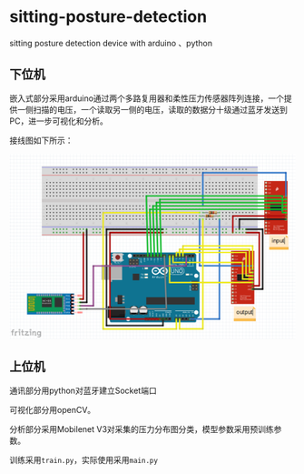 # sitting-posture-detection

sitting posture detection device with arduino 、python

## 下位机

嵌入式部分采用arduino通过两个多路复用器和柔性压力传感器阵列连接，一个提供一侧扫描的电压，一个读取另一侧的电压，读取的数据分十级通过蓝牙发送到PC，进一步可视化和分析。

接线图如下所示：

![pic](pic/pic.png)



## 上位机

通讯部分用python对蓝牙建立Socket端口



可视化部分用openCV。



分析部分采用Mobilenet V3对采集的压力分布图分类，模型参数采用预训练参数。



训练采用`train.py`，实际使用采用`main.py`

